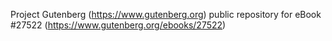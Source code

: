 Project Gutenberg (https://www.gutenberg.org) public repository for eBook #27522 (https://www.gutenberg.org/ebooks/27522)
